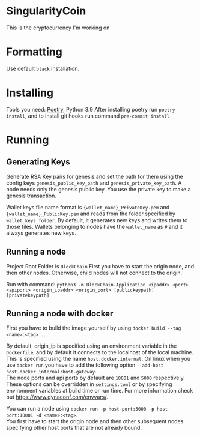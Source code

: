 # SingularityCoin
This is the cryptocurrency I'm working on

# Formatting
Use default `black` installation.

# Installing
Tools you need: [Poetry](https://python-poetry.org/), Python 3.9
After installing poetry run `poetry install`, and to install git hooks run command `pre-commit install`

# Running

## Generating Keys
Generate RSA Key pairs for genesis and set the path for them using the config keys `genesis_public_key_path` and `genesis_private_key_path`.
A node needs only the genesis public key. You use the private key to make a genesis transaction.

Wallet keys file name format is `{wallet_name}_PrivateKey.pem` and `{wallet_name}_PublicKey.pem` and reads from the folder specified by `wallet_keys_folder`.
By default, it generates new keys and writes them to those files. Wallets belonging to nodes have the `wallet_name` as `#` and it always generates new keys.

## Running a node
Project Root Folder is `BlockChain`
First you have to start the origin node, and then other nodes. Otherwise, child nodes will not connect to the origin.

Run with command: `python3 -m BlockChain.Application <ipaddr> <port> <apiport> <origin_ipaddr> <origin_port> [publickeypath] [privatekeypath]`


## Running a node with docker
First you have to build the image yourself by using `docker build --tag <name>:<tag> .`.

By default, origin_ip is specified using an environment variable in the `Dockerfile`, and by default it connects to the localhost of the local machine.
This is specified using the name `host.docker.internal`. On linux when you use `docker run` you have to add the following option
`--add-host host.docker.internal:host-gateway`.  
The node ports and api ports by default are `10001` and `5000` respectively.
These options can be overridden in `settings.toml` or by specifying environment variables at build time or run time.
For more information check out https://www.dynaconf.com/envvars/.

You can run a node using `docker run -p host-port:5000 -p host-port:10001 -d <name>:<tag>`.  
You first have to start the origin node and then other subsequent nodes specifying other host ports that are not already bound.
